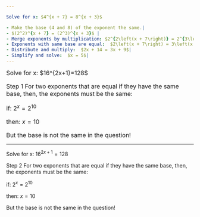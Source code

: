 ```yaml
---

Solve for x: $4^{x + 7} = 8^{x + 3}$

- Make the base (4 and 8) of the exponent the same.|
- $(2^2)^{x + 7} = (2^3)^{x + 3}$ |
- Merge exponents by multiplication: $2^{2\left(x + 7\right)} = 2^{3\left(x + 3\right)}$ |
- Exponents with same base are equal:  $2\left(x + 7\right) = 3\left(x + 3\right)$ |
- Distribute and multiply:  $2x + 14 = 3x + 9$|
- Simplify and solve:  $x = 5$|
---
```


<font size=3>
Solve for x: $16^{2x+1}=128$

Step 1
For two exponents that are equal if they have the same base, then, the exponents must be the same:

if: $2^{x} = 2^{10}$

then: $x = 10$

But the base is not the same in the question!
</font>

---

Solve for x: $16^{2x+1}=128$

Step 2
For two exponents that are equal if they have the same base, then, the exponents must be the same:

if: $2^{x} = 2^{10}$

then: $x = 10$

But the base is not the same in the question!

<!--
https://www.montville.net/cms/lib3/NJ01001247/Centricity/Domain/564/3-4%20Exponential%20and%20Logarithmic%20Equations.pdf
-->


